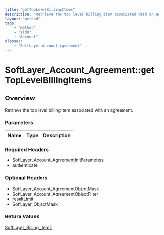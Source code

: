 ```yaml
---
title: "getTopLevelBillingItems"
description: "Retrieve the top level billing item associated with an agreement."
layout: "method"
tags:
    - "method"
    - "sldn"
    - "Account"
classes:
    - "SoftLayer_Account_Agreement"
---
```

# SoftLayer_Account_Agreement::getTopLevelBillingItems
## Overview 
Retrieve the top level billing item associated with an agreement.

### Parameters 
|Name | Type | Description |
| --- | --- | --- |


### Required Headers
* SoftLayer_Account_AgreementInitParameters
* authenticate

### Optional Headers
* SoftLayer_Account_AgreementObjectMask
* SoftLayer_Account_AgreementObjectFilter
* resultLimit
* SoftLayer_ObjectMask

### Return Values
<a href='/reference/datatypes/SoftLayer_Billing_Item'>SoftLayer_Billing_Item[] </a>


